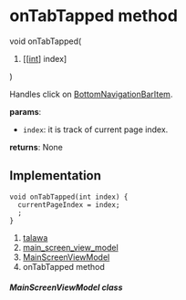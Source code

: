 
<div>

# onTabTapped method

</div>


void onTabTapped(

1.  [[[int](https://api.flutter.dev/flutter/dart-core/int-class.html)]
    index]

)



Handles click on
[BottomNavigationBarItem](https://api.flutter.dev/flutter/widgets/BottomNavigationBarItem-class.html).

**params**:

-   `index`: it is track of current page index.

**returns**: None



## Implementation

``` language-dart
void onTabTapped(int index) {
  currentPageIndex = index;
  ;
}
```







1.  [talawa](../../index.html)
2.  [main_screen_view_model](../../view_model_main_screen_view_model/)
3.  [MainScreenViewModel](../../view_model_main_screen_view_model/MainScreenViewModel-class.html)
4.  onTabTapped method

##### MainScreenViewModel class







